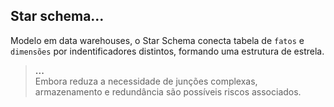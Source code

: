 ## Star schema...
Modelo em data warehouses, o Star Schema conecta tabela de `fatos` e `dimensões` por indentificadores distintos, formando uma estrutura de estrela. 

> <b>...</b> <br>
Embora reduza a necessidade de junções complexas, armazenamento e redundância são possíveis riscos associados.
